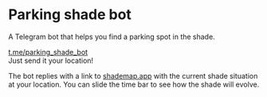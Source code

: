 # Parking shade bot

A Telegram bot that helps you find a parking spot in the shade.

[t.me/parking_shade_bot](https://t.me/parking_shade_bot)  
Just send it your location!

The bot replies with a link to [shademap.app](shademap.app) with the current
shade situation at your location.
You can slide the time bar to see how the shade will evolve.
